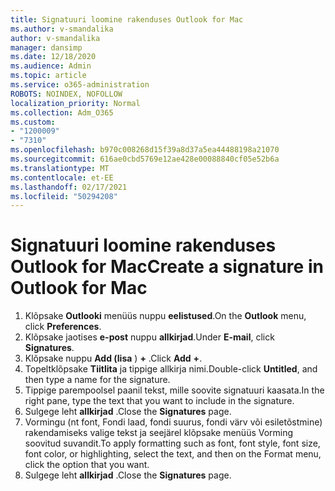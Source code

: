 ```yaml
---
title: Signatuuri loomine rakenduses Outlook for Mac
ms.author: v-smandalika
author: v-smandalika
manager: dansimp
ms.date: 12/18/2020
ms.audience: Admin
ms.topic: article
ms.service: o365-administration
ROBOTS: NOINDEX, NOFOLLOW
localization_priority: Normal
ms.collection: Adm_O365
ms.custom:
- "1200009"
- "7310"
ms.openlocfilehash: b970c008268d15f39a8d37a5ea44488198a21070
ms.sourcegitcommit: 616ae0cbd5769e12ae428e00088840cf05e52b6a
ms.translationtype: MT
ms.contentlocale: et-EE
ms.lasthandoff: 02/17/2021
ms.locfileid: "50294208"
---
```

# <a name="create-a-signature-in-outlook-for-mac"></a><span data-ttu-id="05e6b-102">Signatuuri loomine rakenduses Outlook for Mac</span><span class="sxs-lookup"><span data-stu-id="05e6b-102">Create a signature in Outlook for Mac</span></span>

1.  <span data-ttu-id="05e6b-103">Klõpsake **Outlooki** menüüs nuppu **eelistused**.</span><span class="sxs-lookup"><span data-stu-id="05e6b-103">On the **Outlook** menu, click **Preferences**.</span></span>
2.  <span data-ttu-id="05e6b-104">Klõpsake jaotises **e-post** nuppu **allkirjad**.</span><span class="sxs-lookup"><span data-stu-id="05e6b-104">Under **E-mail**, click **Signatures**.</span></span>
3.  <span data-ttu-id="05e6b-105">Klõpsake nuppu **Add (lisa** ) **+** .</span><span class="sxs-lookup"><span data-stu-id="05e6b-105">Click **Add** **+**.</span></span>
4.  <span data-ttu-id="05e6b-106">Topeltklõpsake **Tiitlita** ja tippige allkirja nimi.</span><span class="sxs-lookup"><span data-stu-id="05e6b-106">Double-click **Untitled**, and then type a name for the signature.</span></span>
5.  <span data-ttu-id="05e6b-107">Tippige parempoolsel paanil tekst, mille soovite signatuuri kaasata.</span><span class="sxs-lookup"><span data-stu-id="05e6b-107">In the right pane, type the text that you want to include in the signature.</span></span>
6.  <span data-ttu-id="05e6b-108">Sulgege leht **allkirjad** .</span><span class="sxs-lookup"><span data-stu-id="05e6b-108">Close the **Signatures** page.</span></span>
7.  <span data-ttu-id="05e6b-109">Vormingu (nt font, Fondi laad, fondi suurus, fondi värv või esiletõstmine) rakendamiseks valige tekst ja seejärel klõpsake menüüs Vorming soovitud suvandit.</span><span class="sxs-lookup"><span data-stu-id="05e6b-109">To apply formatting such as font, font style, font size, font color, or highlighting, select the text, and then on the Format menu, click the option that you want.</span></span>
8.  <span data-ttu-id="05e6b-110">Sulgege leht **allkirjad** .</span><span class="sxs-lookup"><span data-stu-id="05e6b-110">Close the **Signatures** page.</span></span>
